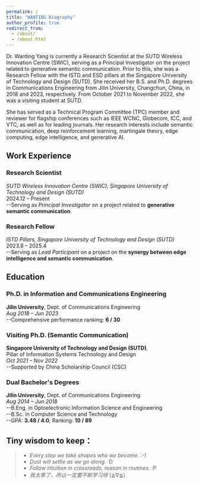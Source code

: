 ```yaml
---
permalink: /
title: "WANTING Biography"
author_profile: true
redirect_from: 
  - /about/
  - /about.html
---
```

Dr. Wanting Yang is currently a Research Scientist at the SUTD Wireless Innovation Centre (SWIC), serving as a Principal Investigator on the project related to generative semantic communication. Prior to this, she was a Research Fellow with the ISTD and ESD pillars at the Singapore University of Technology and Design (SUTD). She received her B.S. and Ph.D. degrees in Communications Engineering from Jilin University, Changchun, China, in 2018 and 2023, respectively. From October 2021 to November 2022, she was a visiting student at SUTD.

She has served as a Technical Program Committee (TPC) member and reviewer for flagship conferences such as IEEE WCNC, Globecom, ICC, and VTC, as well as for leading journals. Her research interests include semantic communication, deep reinforcement learning, martingale theory, edge computing, edge intelligence, and generative AI.

## Work Experience

###  Research Scientist  
*SUTD Wireless Innovation Centre (SWIC), Singapore University of Technology and Design (SUTD)*  
2024.12 – Present  
--Serving as *Principal Investigator* on a project related to **generative semantic communication**.

###  Research Fellow  
*ISTD Pillars, Singapore University of Technology and Design (SUTD)*  
2023.8 – 2025.4  
--Serving as *Lead Participant* on a project on the **synergy between edge intelligence and semantic communication**.

## Education

### Ph.D. in Information and Communications Engineering  
**Jilin University**, Dept. of Communications Engineering  
*Aug 2018 – Jun 2023*  
--Comprehensive performance ranking: **6 / 30**

### Visiting Ph.D. (Semantic Communication)  
**Singapore University of Technology and Design (SUTD)**,  
Pillar of Information Systems Technology and Design  
*Oct 2021 – Nov 2022*  
--Supported by China Scholarship Council (CSC)

### Dual Bachelor's Degrees  
**Jilin University**,  Dept. of Communications Engineering  
*Aug 2014 – Jun 2018*  
--B.Eng. in Optoelectronic Information Science and Engineering  
--B.Sc. in Computer Science and Technology  
--GPA: **3.48 / 4.0**, Ranking: **10 / 89**

## Tiny wisdom to keep： 
>- *Every step we take shapes who we become.* :-)    
>- *Dust will settle as we go along.* :D  
>- *Follow intuition in crossroads, reason in routines.* :P
>- *我太笨了，所以一定要不断学习呀* (≧∇≦)
